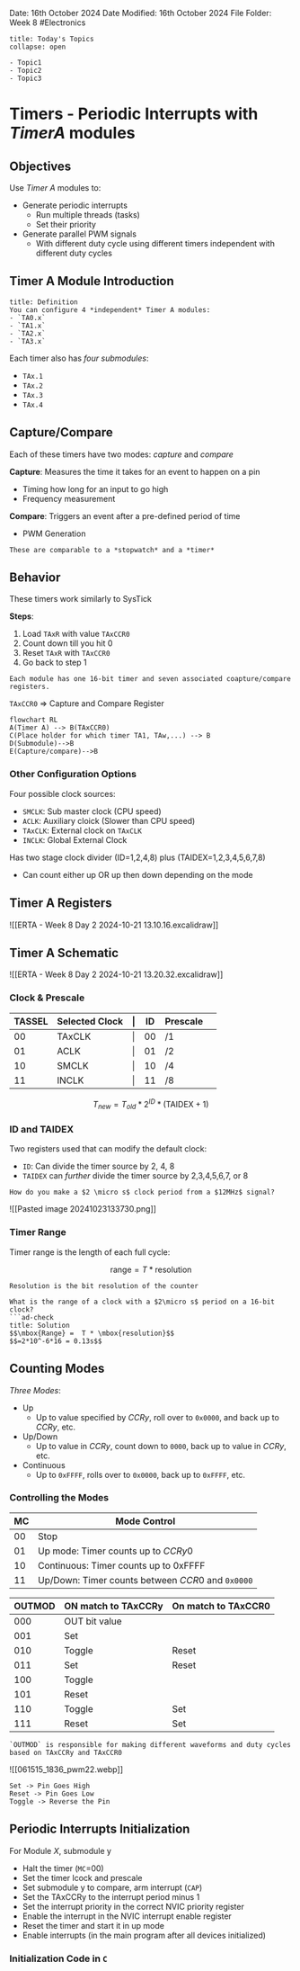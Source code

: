 Date: 16th October 2024
Date Modified: 16th October 2024
File Folder: Week 8
#Electronics

```ad-abstract
title: Today's Topics
collapse: open

- Topic1
- Topic2
- Topic3

```

# Timers - Periodic Interrupts with $Timer A$ modules

## Objectives

Use *Timer A* modules to:
- Generate periodic interrupts
	- Run multiple threads (tasks)
	- Set their priority
- Generate parallel PWM signals
	- With different duty cycle using different timers independent with different duty cycles

## Timer A Module Introduction

```ad-summary
title: Definition
You can configure 4 *independent* Timer A modules:
- `TA0.x`
- `TA1.x`
- `TA2.x`
- `TA3.x`
```

Each timer also has *four submodules*:
- `TAx.1`
- `TAx.2`
- `TAx.3`
- `TAx.4`

## Capture/Compare

Each of these timers have two modes: *capture* and *compare*

**Capture**: Measures the time it takes for an event to happen on a pin
- Timing how long for an input to go high
- Frequency measurement

**Compare**: Triggers an event after a pre-defined period of time
- PWM Generation

```ad-example
These are comparable to a *stopwatch* and a *timer*
```

## Behavior

These timers work similarly to SysTick

**Steps**:
1. Load `TAxR` with value `TAxCCR0`
2. Count down till you hit 0
3. Reset `TAxR` with `TAxCCR0`
4. Go back to step 1

```ad-note
Each module has one 16-bit timer and seven associated coapture/compare registers.
```

`TAxCCR0` $\Rightarrow$ Capture and Compare Register

```mermaid
flowchart RL
A(Timer A) --> B(TAxCCR0)
C(Place holder for which timer TA1, TAw,...) --> B
D(Submodule)-->B
E(Capture/compare)-->B
```
### Other Configuration Options

Four possible clock sources:
- `SMCLK`: Sub master clock (CPU speed)
- `ACLK`: Auxiliary cloick (Slower than CPU speed)
- `TAxCLK`: External clock on `TAxCLK`
- `INCLK`: Global External Clock

Has two stage clock divider (ID=1,2,4,8) plus (TAIDEX=1,2,3,4,5,6,7,8)
- Can count either up OR up then down depending on the mode

## Timer A Registers

![[ERTA - Week 8 Day 2 2024-10-21 13.10.16.excalidraw]]

## Timer A Schematic

![[ERTA - Week 8 Day 2 2024-10-21 13.20.32.excalidraw]]

### Clock & Prescale

| TASSEL | Selected Clock | \|  | ID  | Prescale |     |
| ------ | -------------- | --- | --- | -------- | --- |
| 00     | TAxCLK         | \|  | 00  | /1       |     |
| 01     | ACLK           | \|  | 01  | /2       |     |
| 10     | SMCLK<br>      | \|  | 10  | /4       |     |
| 11     | INCLK          | \|  | 11  | /8       |     |

$$T_{new} = T_{old}*2^{ID}*(\mbox{TAIDEX}+1)$$

### ID and TAIDEX

Two registers used that can modify the default clock:
- `ID`: Can divide the timer source by 2, 4, 8
- `TAIDEX` can *further* divide the timer source by 2,3,4,5,6,7, or 8

```ad-example
How do you make a $2 \micro s$ clock period from a $12MHz$ signal?
```

![[Pasted image 20241023133730.png]]

### Timer Range

Timer range is the length of each full cycle:

$$\mbox{range} = T * \mbox{resolution}$$
```ad-note
Resolution is the bit resolution of the counter
```

```ad-example
What is the range of a clock with a $2\micro s$ period on a 16-bit clock? 
```ad-check
title: Solution
$$\mbox{Range} =  T * \mbox{resolution}$$
$$=2*10^-6*16 = 0.13s$$
```

## Counting Modes

*Three Modes*:
- Up
	-  Up to value specified by $CCRy$, roll over to `0x0000`, and back up to $CCRy$, etc.
- Up/Down
	- Up to value in $CCRy$, count down to `0000`, back up to value in $CCRy$, etc.
- Continuous
	- Up to `0xFFFF`, rolls over to `0x0000`, back up to `0xFFFF`, etc.

### Controlling the Modes

| MC  | Mode Control                                      |
| --- | ------------------------------------------------- |
| 00  | Stop                                              |
| 01  | Up mode: Timer counts up to $CCRy0$               |
| 10  | Continuous: Timer counts up to 0xFFFF             |
| 11  | Up/Down: Timer counts between $CCR0$ and `0x0000` |

| OUTMOD | ON match to TAxCCRy | On match to TAxCCR0 |
| ------ | ------------------- | ------------------- |
| 000    | OUT bit value       |                     |
| 001    | Set                 |                     |
| 010    | Toggle              | Reset               |
| 011    | Set                 | Reset               |
| 100    | Toggle              |                     |
| 101    | Reset               |                     |
| 110    | Toggle              | Set                 |
| 111    | Reset               | Set                 |

```ad-important
`OUTMOD` is responsible for making different waveforms and duty cycles based on TAxCCRy and TAxCCR0
```

![[061515_1836_pwm22.webp]]

```ad-note
Set -> Pin Goes High
Reset -> Pin Goes Low
Toggle -> Reverse the Pin
```

## Periodic Interrupts Initialization

For Module $X$, submodule y
- Halt the timer (`MC`=00)
- Set the timer lcock and prescale
- Set submodule y to compare, arm interrupt (`CAP`)
- Set the TAxCCRy to the interrupt period minus 1
- Set the interrupt priority in the correct NVIC priority register
- Enable the interrupt in the NVIC interrupt enable register
- Reset the timer and start it in up mode
- Enable interrupts (in the main program after all devices initialized)

### Initialization Code in `C`

